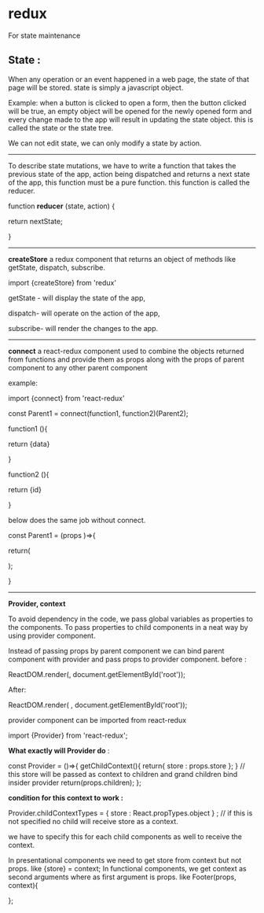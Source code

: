 # redux

For state maintenance 

## State :

When any operation or an event happened in a web page, the state of that page will be stored. state is simply a javascript object.

Example: when a button is clicked to open a form, then the button clicked will be true, an empty object will be opened for the newly opened form and every change made to the app will result in updating the state object. this is called the state or the state tree.

We can not edit state, we can only modify a state by action. 

---

To describe state mutations, we have to write a function that takes the previous state of the app,  action being dispatched and returns a next state of the app, this function must be a pure function. this function is called the reducer.

function **reducer** (state, action) {

return nextState;

}

---

**createStore** a redux component that returns an object of methods like getState, dispatch, subscribe. 

import {createStore} from 'redux'

getState - will display the state of the app, 

dispatch- will operate on the action of the app,

subscribe- will render the changes to the app.

---

**connect**  a react-redux component used to combine the objects returned from functions and provide them as props along with the props of parent component to any other parent component

example:

import {connect} from 'react-redux'

const Parent1 = connect(function1, function2)(Parent2);

function1 (){

return {data}

}

function2 (){

return {id}

}

below does the same job without connect.

const Parent1 = (props )⇒{

return(

<Parent2  prop1 = {data} prop2 = {id}>

);

}

---

**Provider, context**

To avoid dependency in the code, we pass global variables as properties to the components.
To pass properties to child components in a neat way by using provider component.

Instead of passing props by parent component we can bind parent component with provider and pass props to provider component.
before :

ReactDOM.render(<App store = {createStore(reducer)}/>, document.getElementById('root'));

After:

ReactDOM.render(<Provider store = {createStore(reducer)}>
<App/>
</Provider>, document.getElementById('root'));

provider component can be imported from react-redux

import {Provider} from 'react-redux';

**What exactly will Provider do** :

const Provider = ()=>{
getChildContext(){
return{
store : props.store
};
}        // this store will be passed as context to children and grand children bind insider provider
return(props.children);
};

**condition for this context to work :**

Provider.childContextTypes = {
store : React.propTypes.object
} ;         // if this is not specified no child will receive store as a context.

we have to specify this for each child components as well to receive the context.

In presentational components we need to get store from context but not props. like {store} = context;
In functional components, we get context as second arguments where as first argument is props. like Footer(props, context){

};
